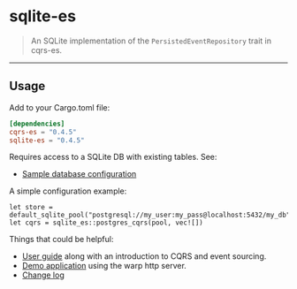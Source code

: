 # sqlite-es

> An SQLite implementation of the `PersistedEventRepository` trait in cqrs-es.

---

## Usage
Add to your Cargo.toml file:

```toml
[dependencies]
cqrs-es = "0.4.5"
sqlite-es = "0.4.5"
```

Requires access to a SQLite DB with existing tables. See:
- [Sample database configuration](db/init.sql)

A simple configuration example:
```
let store = default_sqlite_pool("postgresql://my_user:my_pass@localhost:5432/my_db");
let cqrs = sqlite_es::postgres_cqrs(pool, vec![])
```

Things that could be helpful:
- [User guide](https://doc.rust-cqrs.org) along with an introduction to CQRS and event sourcing.
- [Demo application](https://github.com/johnbcodes/cqrs-demo-sqlite) using the warp http server.
- [Change log](https://github.com/serverlesstechnology/cqrs/blob/master/docs/versions/change_log.md)

[//]: # ([![Crates.io]&#40;https://img.shields.io/crates/v/sqlite-es&#41;]&#40;https://crates.io/crates/sqlite-es&#41;)
[//]: # ([![docs]&#40;https://img.shields.io/badge/API-docs-blue.svg&#41;]&#40;https://docs.rs/postgres-es&#41;)
[//]: # (![docs]&#40;https://codebuild.us-west-2.amazonaws.com/badges?uuid=eyJlbmNyeXB0ZWREYXRhIjoiVVUyR0tRbTZmejFBYURoTHdpR3FnSUFqKzFVZE9JNW5haDZhcUFlY2xtREhtaVVJMWsxcWZOeC8zSUR0UWhpaWZMa0ZQSHlEYjg0N2FoU2lwV1FsTXFRPSIsIml2UGFyYW1ldGVyU3BlYyI6IldjUVMzVEpKN1V3aWxXWGUiLCJtYXRlcmlhbFNldFNlcmlhbCI6MX0%3D&branch=master&#41;)
